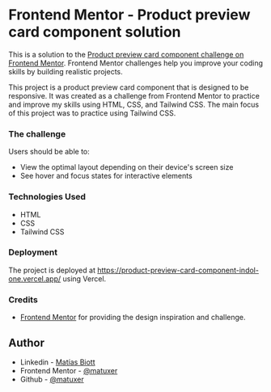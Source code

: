 # Frontend Mentor - Product preview card component solution

This is a solution to the [Product preview card component challenge on Frontend Mentor](https://www.frontendmentor.io/challenges/product-preview-card-component-GO7UmttRfa). Frontend Mentor challenges help you improve your coding skills by building realistic projects. 

This project is a product preview card component that is designed to be responsive. It was created as a challenge from Frontend Mentor to practice and improve my skills using HTML, CSS, and Tailwind CSS. The main focus of this project was to practice using Tailwind CSS.

### The challenge

Users should be able to:

- View the optimal layout depending on their device's screen size
- See hover and focus states for interactive elements

### Technologies Used

- HTML
- CSS
- Tailwind CSS

### Deployment

The project is deployed at https://product-preview-card-component-indol-one.vercel.app/ using Vercel.

### Credits

- [Frontend Mentor](https://www.frontendmentor.io/home) for providing the design inspiration and challenge.

## Author

- Linkedin - [Matías Biott](https://www.linkedin.com/in/matuxer)
- Frontend Mentor - [@matuxer](https://www.frontendmentor.io/profile/matuxer)
- Github - [@matuxer](https://github.com/matuxer)
